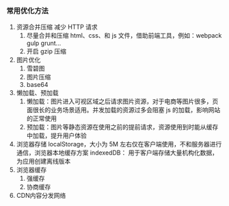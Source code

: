 ### 常用优化方法

1. 资源合并压缩 减少 HTTP 请求
   1. 尽量合并和压缩 html、css、和 js 文件，借助前端工具，例如：webpack gulp grunt...
   2. 开启 gzip 压缩
2. 图片优化
   1. 雪碧图
   2. 图片压缩
   3. base64
3. 懒加载、预加载
   1. 懒加载：图片进入可视区域之后请求图片资源，对于电商等图片很多，页面很长的业务场景适用。并发加载的资源过多会阻塞 js 的加载，影响网站的正常使用
   2. 预加载：图片等静态资源在使用之前的提前请求，资源使用到时能从缓存中加载，提升用户体验
4. 浏览器存储 localStorage，大小为 5M 左右仅在客户端使用，不和服务器进行通信，浏览器本地缓存方案 indexedDB： 用于客户端存储大量机构化数据，为应用创建离线版本
5. 浏览器缓存
   1. 强缓存
   2. 协商缓存
6. CDN内容分发网络
